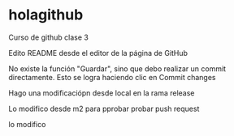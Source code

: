 # holagithub
Curso de github clase 3


Edito README desde el editor de la página de GitHub

No existe la función "Guardar", sino que debo realizar un commit directamente. Esto se logra haciendo clic en Commit changes


Hago una modificaciópn desde local en la rama release


Lo modifico desde m2 para pprobar probar push request


lo modifico
